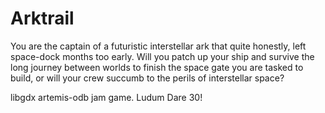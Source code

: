 Arktrail
========

You are the captain of a futuristic interstellar ark that quite honestly, left space-dock months too early. Will you patch up your ship and survive the long journey between worlds to finish the space gate you are tasked to build, or will your crew succumb to the perils of interstellar space?

libgdx artemis-odb jam game. Ludum Dare 30!
